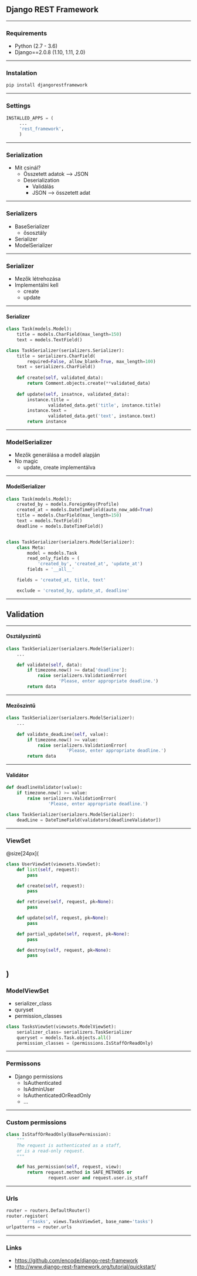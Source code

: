 
## Django REST Framework

---

### Requirements

- Python (2.7 - 3.6)
- Django==2.0.8 (1.10, 1.11, 2.0)

---

### Instalation
```python
pip install djangorestframework
```
---

### Settings

```python
INSTALLED_APPS = (
     ... 
     'rest_framework', 
     )
```

---

### Serialization

- Mit csinál?
    - Összetett adatok --> JSON
    - Deserialization
        - Validálás
        - JSON --> összetett adat

---

### Serializers

- BaseSerializer
    - ősosztály
- Serializer
- ModelSerializer

---

### Serializer

- Mezők létrehozása 
- Implementálni kell
    - create
    - update

---

#### Serializer

```python
class Task(models.Model):
    title = models.CharField(max_length=150)
    text = models.TextField()
```
```python
class TaskSerializer(serializers.Serializer):
    title = serializers.CharField(
        required=False, allow_blank=True, max_length=100)
    text = serializers.CharField()
    
    def create(self, validated_data):
        return Comment.objects.create(**validated_data)
    
    def update(self, insatnce, validated_data):
        instance.title = 
                validated_data.get('title', instance.title)
        instance.text = 
                validated_data.get('text', instance.text)
        return instance
```
---

### ModelSerializer
- Mezők generálása a modell alapján
- No magic
    - update, create implementálva

---

#### ModelSerializer

```python
class Task(models.Model):
    created_by = models.ForeignKey(Profile)
    created_at = models.DateTimeField(auto_now_add=True)
    title = models.CharField(max_length=150)
    text = models.TextField()
    deadline = models.DateTimeField()


class TaskSerializer(serialzers.ModelSerializer):
    class Meta:
        model = models.Task
        read_only_fields = (
            'created_by', 'created_at', 'update_at')
        fields = '__all__'
```

```python
    fields = 'created_at, title, text'
```
```python
    exclude = 'created_by, update_at, deadline'
```
---

## Validation

---
#### Osztályszintű

```python
class TaskSerializer(serialzers.ModelSerializer):
    ...

    def validate(self, data):
        if timezone.now() >= data['deadline']:
            raise serializers.ValidationError(
                    'Please, enter appropriate deadline.')
        return data 
```

---

#### Mezőszintű

```python
class TaskSerializer(serialzers.ModelSerializer):
    ...
   
    def validate_deadLine(self, value):
        if timezone.now() >= value:
            raise serializers.ValidationError(
                       'Please, enter appropriate deadline.')
        return data 
```
---

#### Validátor
```Python
def deadlineValidator(value):
    if timezone.now() >= value:
        raise serializers.ValidationError(
                'Please, enter appropriate deadline.')

class TaskSerializer(serialzers.ModelSerializer):
    deadLine = DateTimeField(validators[deadlineValidator])
```

---

### ViewSet
@size[24px](
```python
class UserViewSet(viewsets.ViewSet):
    def list(self, request):
        pass

    def create(self, request):
        pass

    def retrieve(self, request, pk=None):
        pass

    def update(self, request, pk=None):
        pass

    def partial_update(self, request, pk=None):
        pass

    def destroy(self, request, pk=None):
        pass
```
)
---

### ModelViewSet
- serializer_class
- quryset
- permission_classes

```python
class TasksViewSet(viewsets.ModelViewSet):
    serializer_class= serializers.TaskSerializer
    queryset = models.Task.objects.all()
    permission_classes = (permissions.IsStaffOrReadOnly)
```
---
### Permissons
- Django permissions
    - IsAuthenticated
    - IsAdminUser
    - IsAuthenticatedOrReadOnly
    - ...
--- 
### Custom permissions
```python
class IsStaffOrReadOnly(BasePermission):
    """
    The request is authenticated as a staff,
    or is a read-only request.
    """

    def has_permission(self, request, view):
        return request.method in SAFE_METHODS or 
                request.user and request.user.is_staff
```
---

### Urls
```python
router = routers.DefaultRouter()
router.register(
        r'tasks', views.TasksViewSet, base_name='tasks')
urlpatterns = router.urls
```

---

### Links
- https://github.com/encode/django-rest-framework
- http://www.django-rest-framework.org/tutorial/quickstart/